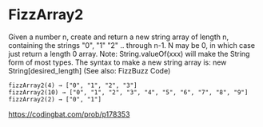 # FizzArray2

Given a number n, create and return a new string array of length n, containing the strings "0", "1" "2" .. through n-1. N may be 0, in which case just return a length 0 array. Note: String.valueOf(xxx) will make the String form of most types. The syntax to make a new string array is: new String[desired_length]  (See also: FizzBuzz Code)
```
fizzArray2(4) → ["0", "1", "2", "3"]
fizzArray2(10) → ["0", "1", "2", "3", "4", "5", "6", "7", "8", "9"]
fizzArray2(2) → ["0", "1"]
```
https://codingbat.com/prob/p178353